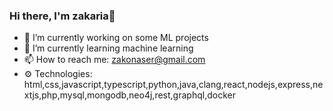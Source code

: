 ### Hi there, I'm zakaria👋

<!--
**ZakariaYousfi/ZakariaYousfi** is a ✨ _special_ ✨ repository because its `README.md` (this file) appears on your GitHub profile.

Here are some ideas to get you started:

- 🔭 I’m currently working on ...
- 🌱 I’m currently learning ...
- 👯 I’m looking to collaborate on ...
- 🤔 I’m looking for help with ...
- 💬 Ask me about ...
- 📫 How to reach me: ...
- 😄 Pronouns: ...
- ⚡ Fun fact: ...
-->

- 🔭 I’m currently working on some ML projects
- 🌱 I’m currently learning machine learning
- 📫 How to reach me: zakonaser@gmail.com
- ⚙️ Technologies: html,css,javascript,typescript,python,java,clang,react,nodejs,express,nextjs,php,mysql,mongodb,neo4j,rest,graphql,docker
